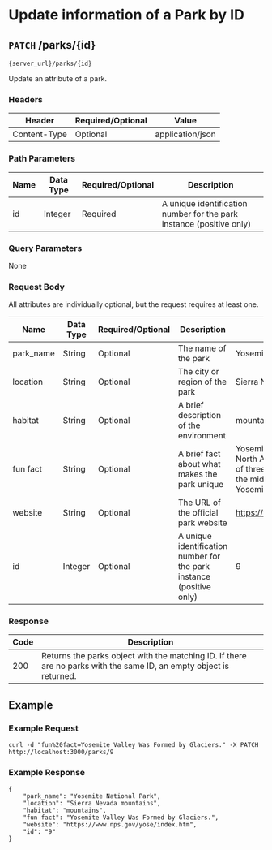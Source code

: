 # Update information of a Park by ID

## `PATCH` /parks/{id}

```
{server_url}/parks/{id}
```

Update an attribute of a park.

### Headers

| Header | Required/Optional | Value |
|--- | --- | --- |
| Content-Type | Optional | application/json |

### Path Parameters

| Name | Data Type | Required/Optional | Description |
| --- | --- | --- | --- |
| id | Integer | Required | A unique identification number for the park instance (positive only) |

### Query Parameters

None

### Request Body

All attributes are individually optional, but the request requires at least one.

| Name | Data Type | Required/Optional | Description | Example |
| --- | --- | --- | --- | --- |
| park_name | String | Optional | The name of the park | Yosemite National Park |
| location | String | Optional | The city or region of the park | Sierra Nevada Mountains |
| habitat | String | Optional | A brief description of the environment | mountains |
| fun fact | String | Optional | A brief fact about what makes the park unique | Yosemite Falls, the tallest waterfall in North America, is actually composed of three falls: Upper Yosemite Fall, the middle cascades, and Lower Yosemite Fall.  |
| website | String | Optional | The URL of the official park website | https://www.nps.gov/yose/index.htm |
| id | Integer | Optional | A unique identification number for the park instance (positive only) | 9 |

### Response

| Code | Description |
| --- | --- |
| 200 | Returns the parks object with the matching ID. If there are no parks with the same ID, an empty object is returned. |

## Example

### Example Request

```shell
curl -d "fun%20fact=Yosemite Valley Was Formed by Glaciers." -X PATCH http://localhost:3000/parks/9
```

### Example Response

```shell
{
    "park_name": "Yosemite National Park",
    "location": "Sierra Nevada mountains",
    "habitat": "mountains",
    "fun fact": "Yosemite Valley Was Formed by Glaciers.",
    "website": "https://www.nps.gov/yose/index.htm",
    "id": "9"
}
```
